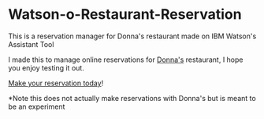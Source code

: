 # Watson-o-Restaurant-Reservation
This is a reservation manager for Donna's restaurant made on IBM Watson's Assistant Tool

I made this to manage online reservations for [Donna's](https://torontolife.com/food/restaurants/whats-menu-donnas-new-neighbourhood-spot-couple-momofuku-alumni/) restaurant, I hope you enjoy testing it out. 

[Make your reservation today](https://assistant-chat-us-south.watsonplatform.net/web/public/ed997599-84df-4044-9598-9421d93fce8e)!

*Note this does not actually make reservations with Donna's but is meant to be an experiment 
